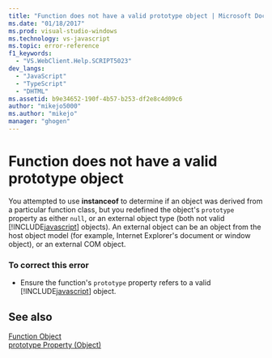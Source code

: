 ```yaml
---
title: "Function does not have a valid prototype object | Microsoft Docs"
ms.date: "01/18/2017"
ms.prod: visual-studio-windows
ms.technology: vs-javascript
ms.topic: error-reference
f1_keywords: 
  - "VS.WebClient.Help.SCRIPT5023"
dev_langs: 
  - "JavaScript"
  - "TypeScript"
  - "DHTML"
ms.assetid: b9e34652-190f-4b57-b253-df2e8c4d09c6
author: "mikejo5000"
ms.author: "mikejo"
manager: "ghogen"
---
```

# Function does not have a valid prototype object
You attempted to use **instanceof** to determine if an object was derived from a particular function class, but you redefined the object's `prototype` property as either `null`, or an external object type (both not valid [!INCLUDE[javascript](../../javascript/includes/javascript-md.md)] objects). An external object can be an object from the host object model (for example, Internet Explorer's document or window object), or an external COM object.  
  
### To correct this error  
  
- Ensure the function's `prototype` property refers to a valid [!INCLUDE[javascript](../../javascript/includes/javascript-md.md)] object.  
  
## See also  
 [Function Object](https://developer.mozilla.org/docs/Web/JavaScript/Reference/Global_Objects/Function)   
 [prototype Property (Object)](https://developer.mozilla.org/docs/Web/JavaScript/Reference/Global_Objects/Object)